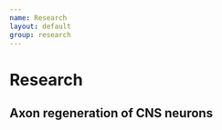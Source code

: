 ```yaml
---
name: Research
layout: default
group: research
---
```


<h1 class="page-header text-left"> Research </h1>

<h2>Axon regeneration of CNS neurons</h2>
<br>
